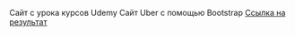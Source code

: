 Сайт с урока курсов Udemy 
Сайт Uber с помощью Bootstrap
 <a href="https://tronev.github.io/bootstrap_uber/src/">Ссылка на результат</a>
